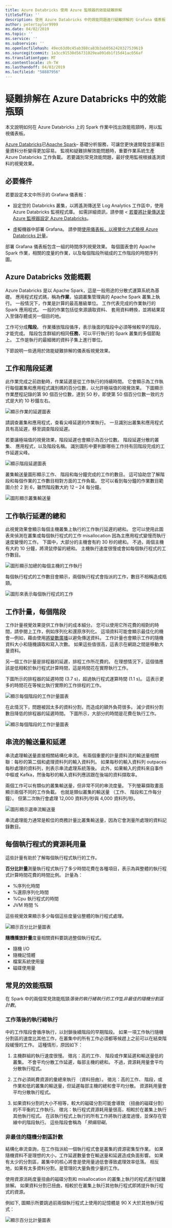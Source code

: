 ```yaml
---
title: Azure Databricks 使用 Azure 監視器的效能疑難排解
titleSuffix: ''
description: 使用 Azure Databricks 中的效能問題進行疑難排解的 Grafana 儀表板
author: petertaylor9999
ms.date: 04/02/2019
ms.topic: ''
ms.service: ''
ms.subservice: ''
ms.openlocfilehash: 49ec63d0c45ab388ca83b3ab0562428327539619
ms.sourcegitcommit: 1a3cc91530d56731029ea091db1f15d41ac056af
ms.translationtype: MT
ms.contentlocale: zh-TW
ms.lasthandoff: 04/03/2019
ms.locfileid: "58887956"
---
```

# <a name="troubleshoot-performance-bottlenecks-in-azure-databricks"></a>疑難排解在 Azure Databricks 中的效能瓶頸

本文說明如何在 Azure Databricks 上的 Spark 作業中找出效能瓶頸時，用以監視儀表板。

[Azure Databricks](/azure/azure-databricks/)已[Apache Spark](https://spark.apache.org/)– 基礎分析服務，可讓您更快速開發並部署巨量資料分析變得更加容易。 監視和疑難排解效能問題時，重要作業系統生產 Azure Databricks 工作負載。 若要識別常見效能問題，最好使用監視根據遙測資料的視覺效果。

## <a name="prerequisites"></a>必要條件

若要設定本文中所示的 Grafana 儀表板：

- 設定您的 Databricks 叢集，以將遙測傳送至 Log Analytics 工作區中，使用 Azure Databricks 監視程式庫。 如需詳細資訊，請參閱 <<c0> [ 若要將計量傳送至 Azure 監視器設定 Azure Databricks](./configure-cluster.md)。

- 虛擬機器中部署 Grafana。 請參閱[使用儀表板，以視覺化方式檢視 Azure Databricks 計量](./dashboards.md)。

部署 Grafana 儀表板包含一組的時間序列視覺效果。 每個圖表會的 Apache Spark 作業，相關的度量的作業，以及每個階段所組成的工作階段的時間序列圖。

## <a name="azure-databricks-performance-overview"></a>Azure Databricks 效能概觀

Azure Databricks 是以 Apache Spark，這是一般用途的分散式運算系統為基礎。 應用程式程式碼，稱為**作業**，協調叢集管理員的 Apache Spark 叢集上執行。 一般情況下，作業是計算的最高層級單位。 工作代表完成的作業執行的 Spark 應用程式。 一般的作業包括從來源讀取資料、 套用資料轉換，並將結果寫入至儲存體或另一個目的地。

工作可分成**階段**。 作業播放階段循序，表示後面的階段中必須等候較早的階段，才能完成。 階段包含群組的相同**任務**，可以平行執行的 Spark 叢集的多個節點上。 工作是執行的最細微的資料子集上進行單位。

下節說明一些適用於效能疑難排解的儀表板視覺效果。

## <a name="job-and-stage-latency"></a>工作和階段延遲

此作業完成之前啟動時，作業延遲是從工作執行的持續時間。 它會顯示為工作執行每個叢集和應用程式識別碼的百分位數，以允許極端值的視覺效果。 下圖顯示作業歷程記錄的第 90 個百分位數，達到 50 秒，即使第 50 個百分位數一致的方式是大約 10 秒鐘左右。

![顯示作業的延遲圖表](./_images/grafana-job-latency.png)

請調查叢集和應用程式，查看尖峰延遲的作業執行。 一旦識別出叢集和應用程式具有高延遲，移至調查階段延遲。

若要讓極端值的視覺效果，階段延遲也會顯示為百分位數。 階段延遲分散的叢集、 應用程式，以及階段名稱。 識別圖形中要判斷哪些工作持有回階段完成的工作延遲尖峰。

![顯示階段延遲圖表](./_images/grafana-stage-latency.png)

叢集輸送量圖形顯示工作、 階段和每分鐘完成的工作的數目。 這可協助您了解階段和每個作業的工作數目相對方面的工作負載。 您可以看到每分鐘的作業數目範圍介於 2 到 6，雖然階段數大約 12 &ndash; 24 每分鐘。

![圖形顯示叢集輸送量](./_images/grafana-cluster-throughput.png)

## <a name="sum-of-task-execution-latency"></a>工作執行延遲的總和

此視覺效果會顯示每個主機叢集上執行的工作執行延遲的總和。 您可以使用此圖表來偵測在叢集或每個執行程式的工作 misallocation 因為主應用程式變慢而執行速度變慢的工作。 下圖中，大部分的主機會有約 30 秒的總和。 不過，兩個主機有大約 10 分鐘，將滑鼠停留的總和。 主機執行速度很慢或會如每個執行程式的工作數目。

![圖形顯示加總的每個主機的工作執行](./_images/grafana-sum-task-exec.png)

每個執行程式的工作數目會顯示，兩個執行程式會指派的工作，數目不相稱造成瓶頸。

![圖形來表示每個執行程式的工作](./_images/grafana-tasks-per-exec.png)

## <a name="task-metrics-per-stage"></a>工作計量，每個階段

工作計量視覺效果提供工作執行的成本細分。 您可以使用它所花費的相對的時間，請參閱上工作，例如序列化和還原序列化。 這項資料可能會顯示最佳化的機會&mdash;例如，藉由使用[將變數廣播](https://spark.apache.org/docs/2.2.0/rdd-programming-guide.html#broadcast-variables)以避免傳送資料。 工作計量也會顯示工作的隨機資料大小和隨機讀取和寫入次數。 如果這些值很高，這表示在網路之間是移動大量資料。

另一個工作計量是排程器的延遲，排程工作所花費的。 在理想情況下，這個值應該是低相較於執行程式計算時間，這是時間花在實際執行工作。

下圖所示的排程器的延遲時間 (3.7 s)，超過執行程式運算時間 (1.1 s)。 這表示更多的時間花在等候比執行實際的工作排程的工作。

![顯示每個階段的工作計量圖表](./_images/grafana-metrics-per-stage.png)

在此情況下，問題被因太多的資料分割，而造成的額外負荷很多。 減少資料分割數目降低的排程器的延遲時間。 下圖所示，大部分的時間是花費在執行工作。

![顯示每個階段的工作計量圖表](./_images/grafana-metrics-per-stage2.png)

## <a name="streaming-throughput-and-latency"></a>串流的輸送量和延遲

串流處理輸送量直接相關結構化串流。 有兩個重要的計量資料流的輸送量相關聯：每秒的第二個和處理資料列的輸入資料列。 如果每秒的輸入資料列 outpaces 每秒處理的資料列，則表示串流處理系統落後。 此外，如果輸入的資料來自事件中樞或 Kafka，然後每秒的輸入資料列應該跟在後端的資料擷取率。

兩個工作可以有類似的叢集輸送量，但非常不同的串流度量。 下列螢幕擷取畫面顯示兩個不同的工作負載。 也就是類似叢集的輸送量 （工作、 階段和工作每分鐘）。 但第二次執行會處理 12,000 資料列/秒與 4,000 資料列/秒。

![圖形顯示選串流輸送量](./_images/grafana-streaming-throughput.png)

串流處理能力通常是較佳的商務計量比叢集輸送量，因為它會測量所處理的資料記錄數目。

## <a name="resource-consumption-per-executor"></a>每個執行程式的資源耗用量

這些計量有助於了解每個執行程式執行的工作。

**百分比計量**測量執行程式執行了多少時間花費在各種項目，表示為與整體的執行程式計算時間花費的時間比例。 計量為：

- %序列化時間
- %還原序列化時間
- %Cpu 執行程式的時間
- JVM 時間 %

這些視覺效果顯示多少每個這些度量佔整體的執行程式處理。

![顯示百分比計量圖表](./_images/grafana-percentage.png)

**隨機播放計量**度量相關資料要跳過整個執行程式。

- 隨機 I/O
- 隨機記憶體
- 檔案系統使用量
- 磁碟使用量

## <a name="common-performance-bottlenecks"></a>常見的效能瓶頸

在 Spark 中的兩個常見效能瓶頸*落後的執行緒執行的工作*並*非最佳的隨機分割區計數*。

### <a name="task-stragglers"></a>工作落後的執行緒執行

中的工作階段會循序執行，以封鎖後續階段的早期階段。 如果一項工作執行隨機分割區的速度比其他工作，在叢集中的所有工作必須都等候趕上之前可以在結束階段緩慢的工作。 這種情形，原因如下：

1. 主機群組的執行速度很慢。 徵兆：高的工作、 階段或作業延遲和輸送量低的叢集。 不會平均分散工作延遲，每部主機的總和。 不過，資源耗用量會平均分散執行程式。

1. 工作必須耗費資源的彙總來執行 （資料扭曲）。 徵兆：高的工作、 階段，或作業和低的叢集的輸送量，但延遲每部主機的總和會平均分散。 資源耗用量會平均分散執行程式。

1. 如果資料分割的大小不相等，較大的磁碟分割可能會導致 （扭曲的磁碟分割） 的不平衡的工作執行。 徵兆：執行程式資源耗用量很高，相較於在叢集上執行其他執行程式。 在該執行程式上執行的所有工作將執行速度過慢，並保存在管線中的階段執行。 這些階段會稱為 「*預備阻礙*。

### <a name="non-optimal-shuffle-partition-count"></a>非最佳的隨機分割區計數

結構化串流查詢，在工作指派給一個執行程式會是叢集的資源密集型作業。 如果隨機資料不是理想的大小，工作延遲數量會在輸送量和延遲造成負面影響。 如果有太少的分割區，叢集中的核心將會是使用量過低會導致處理效率低落。 相反地，如果有太多資料分割，是管理的大量負擔少量的工作。

使用資源消耗度量扭曲的磁碟分割和 misallocation 的叢集上執行的程式進行疑難排解。 如果資料分割已扭曲，相較於在叢集上執行其他執行程式即將提升執行程式的資源。

例如下, 圖顯示所要跳過前兩個執行程式上使用的記憶體是 90 X 大於其他執行程式：

![顯示百分比計量圖表](./_images/grafana-shuffle-memory.png)